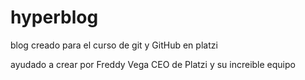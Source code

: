 # hyperblog
blog creado para el curso de git y GitHub en platzi 

ayudado a crear por Freddy Vega CEO de Platzi y su increible equipo 
